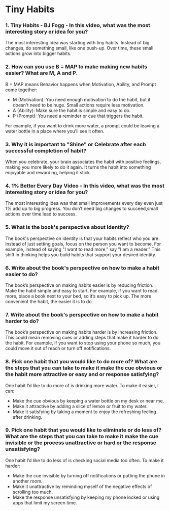 
# Tiny Habits

### 1. Tiny Habits - BJ Fogg - In this video, what was the most interesting story or idea for you?

The most interesting idea was starting with tiny habits. Instead of big changes, do something small, like one push-up. Over time, these small actions grow into bigger habits.

### 2. How can you use B = MAP to make making new habits easier? What are M, A and P.

B = MAP means Behavior happens when Motivation, Ability, and Prompt come together:

* M (Motivation): You need enough motivation to do the habit, but it doesn't need to be huge. Small actions require less motivation.
* A (Ability): Make sure the habit is simple and easy to do.
* P (Prompt): You need a reminder or cue that triggers the habit.

For example, if you want to drink more water, a prompt could be leaving a water bottle in a place where you'll see it often.

### 3. Why it is important to "Shine" or Celebrate after each successful completion of habit?

When you celebrate, your brain associates the habit with positive feelings, making you more likely to do it again. It turns the habit into something enjoyable and rewarding, helping it stick.

### 4. 1% Better Every Day Video - In this video, what was the most interesting story or idea for you?


The most interesting idea was that small improvements every day even just 1% add up to big progress. You don’t need big changes to succeed,small actions over time lead to success.

### 5. What is the book's perspective about Identity?

The book's perspective on identity is that your habits reflect who you are. Instead of just setting goals, focus on the person you want to become. For example, instead of saying "I want to read more," say "I am a reader." This shift in thinking helps you build habits that support your desired identity.

### 6. Write about the book's perspective on how to make a habit easier to do?

The book’s perspective on making habits easier is by reducing friction. Make the habit simple and easy to start. For example, if you want to read more, place a book next to your bed, so it’s easy to pick up. The more convenient the habit, the easier it is to do.

### 7. Write about the book's perspective on how to make a habit harder to do?

The book’s perspective on making habits harder is by increasing friction. This could mean removing cues or adding steps that make it harder to do the habit. For example, if you want to stop using your phone so much, you could move it out of reach or turn off notifications.

### 8. Pick one habit that you would like to do more of? What are the steps that you can take to make it make the cue obvious or the habit more attractive or easy and or response satisfying?

One habit I’d like to do more of is drinking more water. To make it easier, I can:

* Make the cue obvious by keeping a water bottle on my desk or near me.
* Make it attractive by adding a slice of lemon or fruit to my water.
* Make it satisfying by taking a moment to enjoy the refreshing feeling after drinking.

### 9. Pick one habit that you would like to eliminate or do less of? What are the steps that you can take to make it make the cue invisible or the process unattractive or hard or the response unsatisfying?

One habit I’d like to do less of is checking social media too often. To make it harder:

* Make the cue invisible by turning off notifications or putting the phone in another room.
* Make it unattractive by reminding myself of the negative effects of scrolling too much.
* Make the response unsatisfying by keeping my phone locked or using apps that limit my screen time. 

